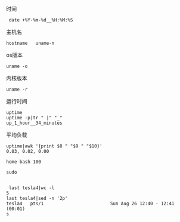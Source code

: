 时间

```shell
 date +%Y-%m-%d__%H:%M:%S
```

主机名

````shell
hostname   uname-n
````

os版本

```
uname -o
```

内核版本

````
uname -r
````

运行时间

````
uptime
uptime -p|tr " |" "_"
up_1_hour__34_minutes

````

平均负载

````
uptime|awk '{print $8 " "$9 " "$10}'
0.03, 0.02, 0.00

````





````
home bash 100

sudo


 last tesla4|wc -l
5
last tesla4|sed -n '2p'
tesla4   pts/1                         Sun Aug 26 12:40 - 12:41  (00:01)
s
````

